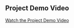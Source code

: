 ## Project Demo Video
[Watch the Project Demo Video](https://drive.google.com/file/d/1mK4hOgKxICeco2rMWOJc5_vZb_AZuU2a/view?usp=drivesdk)
